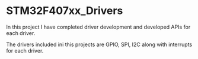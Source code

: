 # STM32F407xx_Drivers

In this project I have completed driver development and developed APIs for each driver.

The drivers included ini this projects are GPIO, SPI, I2C along with interrupts for each driver.
